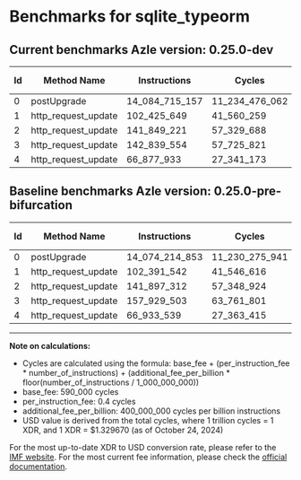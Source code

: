 # Benchmarks for sqlite_typeorm

## Current benchmarks Azle version: 0.25.0-dev

| Id  | Method Name         | Instructions   | Cycles         | USD           | USD/Million Calls | Change                                 |
| --- | ------------------- | -------------- | -------------- | ------------- | ----------------- | -------------------------------------- |
| 0   | postUpgrade         | 14_084_715_157 | 11_234_476_062 | $0.0149381458 | $14_938.14        | <font color="red">+10_500_304</font>   |
| 1   | http_request_update | 102_425_649    | 41_560_259     | $0.0000552614 | $55.26            | <font color="red">+34_107</font>       |
| 2   | http_request_update | 141_849_221    | 57_329_688     | $0.0000762296 | $76.22            | <font color="green">-48_091</font>     |
| 3   | http_request_update | 142_839_554    | 57_725_821     | $0.0000767563 | $76.75            | <font color="green">-15_089_949</font> |
| 4   | http_request_update | 66_877_933     | 27_341_173     | $0.0000363547 | $36.35            | <font color="green">-55_606</font>     |

## Baseline benchmarks Azle version: 0.25.0-pre-bifurcation

| Id  | Method Name         | Instructions   | Cycles         | USD           | USD/Million Calls |
| --- | ------------------- | -------------- | -------------- | ------------- | ----------------- |
| 0   | postUpgrade         | 14_074_214_853 | 11_230_275_941 | $0.0149325610 | $14_932.56        |
| 1   | http_request_update | 102_391_542    | 41_546_616     | $0.0000552433 | $55.24            |
| 2   | http_request_update | 141_897_312    | 57_348_924     | $0.0000762551 | $76.25            |
| 3   | http_request_update | 157_929_503    | 63_761_801     | $0.0000847822 | $84.78            |
| 4   | http_request_update | 66_933_539     | 27_363_415     | $0.0000363843 | $36.38            |

---

**Note on calculations:**

-   Cycles are calculated using the formula: base_fee + (per_instruction_fee \* number_of_instructions) + (additional_fee_per_billion \* floor(number_of_instructions / 1_000_000_000))
-   base_fee: 590_000 cycles
-   per_instruction_fee: 0.4 cycles
-   additional_fee_per_billion: 400_000_000 cycles per billion instructions
-   USD value is derived from the total cycles, where 1 trillion cycles = 1 XDR, and 1 XDR = $1.329670 (as of October 24, 2024)

For the most up-to-date XDR to USD conversion rate, please refer to the [IMF website](https://www.imf.org/external/np/fin/data/rms_sdrv.aspx).
For the most current fee information, please check the [official documentation](https://internetcomputer.org/docs/current/developer-docs/gas-cost#execution).
